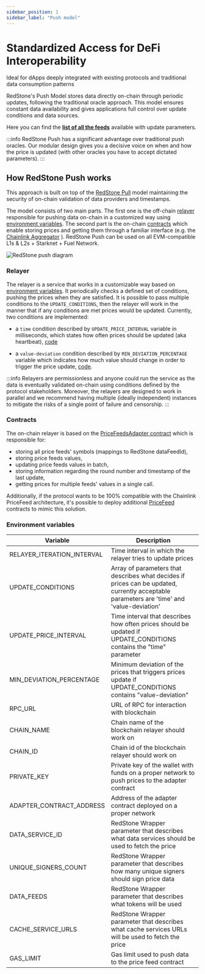 ```yaml
---
sidebar_position: 1
sidebar_label: "Push model"
---
```


# Standardized Access for DeFi Interoperability

Ideal for dApps deeply integrated with existing protocols and traditional data consumption patterns

RedStone's Push Model stores data directly on-chain through periodic updates, following the traditional oracle approach. This model ensures constant data availability and gives applications full control over update conditions and data sources.

Here you can find the [**list of all the feeds**](<(https://app.redstone.finance/app/feeds/)>) available with update parameters.

:::info
RedStone Push has a significant advantage over traditional push oracles. Our modular design gives you a decisive voice on when and how the price is updated (with other oracles you have to accept dictated parameters).
:::

## How RedStone Push works

This approach is built on top of the [RedStone Pull](./redstone-pull.mdx) model maintaining the security of on-chain validation of data providers and timestamps.

The model consists of two main parts. The first one is the off-chain [relayer](#relayer) responsible for pushing data on-chain in a customized way using [environment variables](#environment-variables). The second part is the on-chain [contracts](#contracts) which enable storing prices and getting them through a familiar interface (e.g. the [Chainlink Aggregator](https://github.com/smartcontractkit/chainlink/blob/develop/contracts/src/v0.7/interfaces/AggregatorV3Interface.sol) ). RedStone Push can be used on all EVM-compatible L1s & L2s + Starknet + Fuel Network.

<!-- TODO: maybe we shold update the text in the diagram (it has old "Classic" word)  -->

![RedStone push diagram](/img/redstone-push.png)

### Relayer

The relayer is a service that works in a customizable way based on [environment variables](#environment-variables). It periodically checks a defined set of conditions, pushing the prices when they are satisfied. It is possible to pass multiple conditions to the `UPDATE_CONDITIONS`, then the relayer will work in the manner that if any conditions are met prices would be updated. Currently, two conditions are implemented:

- a `time` condition described by `UPDATE_PRICE_INTERVAL` variable in milliseconds, which states how often prices should be updated (aka heartbeat), [code](https://github.com/redstone-finance/redstone-oracles-monorepo/blob/main/packages/on-chain-relayer/src/core/update-conditions/time-condition.ts)

- a `value-deviation` condition described by `MIN_DEVIATION_PERCENTAGE` variable which indicates how much value should change in order to trigger the price update, [code](https://github.com/redstone-finance/redstone-oracles-monorepo/blob/main/packages/on-chain-relayer/src/core/update-conditions/value-deviation-condition.ts).

:::info
Relayers are permissionless and anyone could run the service as the data is eventually validated on-chain using conditions defined by the protocol stakeholders. Moreover, the relayers are designed to work in parallel and we recommend having multiple (ideally independent) instances to mitigate the risks of a single point of failure and censorship.
:::

### Contracts

The on-chain relayer is based on the [PriceFeedsAdapter contract](https://github.com/redstone-finance/redstone-oracles-monorepo/blob/main/packages/on-chain-relayer/contracts/core/RedstoneAdapterBase.sol) which is responsible for:

- storing all price feeds' symbols (mappings to RedStone dataFeedId),
- storing price feeds values,
- updating price feeds values in batch,
- storing information regarding the round number and timestamp of the last update,
- getting prices for multiple feeds' values in a single call.

Additionally, if the protocol wants to be 100% compatible with the Chainlink PriceFeed architecture, it's possible to deploy additional [PriceFeed](https://github.com/redstone-finance/redstone-oracles-monorepo/blob/main/packages/on-chain-relayer/contracts/price-feeds/PriceFeedBase.sol) contracts to mimic this solution.

### Environment variables

| Variable                   | Description                                                                                                                                |
| -------------------------- | ------------------------------------------------------------------------------------------------------------------------------------------ |
| RELAYER_ITERATION_INTERVAL | Time interval in which the relayer tries to update prices                                                                                  |
| UPDATE_CONDITIONS          | Array of parameters that describes what decides if prices can be updated, currently acceptable parameters are 'time' and 'value-deviation' |
| UPDATE_PRICE_INTERVAL      | Time interval that describes how often prices should be updated if UPDATE_CONDITIONS contains the "time" parameter                         |
| MIN_DEVIATION_PERCENTAGE   | Minimum deviation of the prices that triggers prices update if UPDATE_CONDITIONS contains "value-deviation"                                |
| RPC_URL                    | URL of RPC for interaction with blockchain                                                                                                 |
| CHAIN_NAME                 | Chain name of the blockchain relayer should work on                                                                                        |
| CHAIN_ID                   | Chain id of the blockchain relayer should work on                                                                                          |
| PRIVATE_KEY                | Private key of the wallet with funds on a proper network to push prices to the adapter contract                                            |
| ADAPTER_CONTRACT_ADDRESS   | Address of the adapter contract deployed on a proper network                                                                               |
| DATA_SERVICE_ID            | RedStone Wrapper parameter that describes what data services should be used to fetch the price                                             |
| UNIQUE_SIGNERS_COUNT       | RedStone Wrapper parameter that describes how many unique signers should sign price data                                                   |
| DATA_FEEDS                 | RedStone Wrapper parameter that describes what tokens will be used                                                                         |
| CACHE_SERVICE_URLS         | RedStone Wrapper parameter that describes what cache services URLs will be used to fetch the price                                         |
| GAS_LIMIT                  | Gas limit used to push data to the price feed contract                                                                                     |
